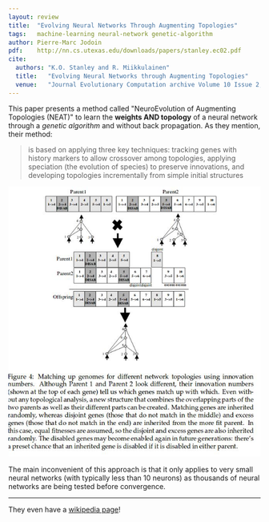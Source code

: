```yaml
---
layout: review
title:  "Evolving Neural Networks Through Augmenting Topologies"
tags:   machine-learning neural-network genetic-algorithm
author: Pierre-Marc Jodoin
pdf:    http://nn.cs.utexas.edu/downloads/papers/stanley.ec02.pdf
cite:
  authors: "K.O. Stanley and R. Miikkulainen"
  title:   "Evolving Neural Networks through Augmenting Topologies"
  venue:   "Journal Evolutionary Computation archive Volume 10 Issue 2, 2002 Pages 99-127 "
---
```


This paper presents a method called "NeuroEvolution of Augmenting Topologies (NEAT)" to learn the **weights AND topology** of a neural network through a *genetic algorithm* and without back propagation.  As they mention, their method:

> is based on applying three key techniques: tracking genes with history markers to allow crossover among topologies, applying speciation (the evolution of species) to preserve innovations, and developing topologies incrementally from simple initial structures

![](/machine-learning/images/geneticNN/sc01.jpg)

The main inconvenient of this approach is that it only applies to very small neural networks (with typically less than 10 neurons) as thousands of neural networks are being tested before convergence.

---

They even have a [wikipedia page](https://en.wikipedia.org/wiki/Neuroevolution_of_augmenting_topologies)!
